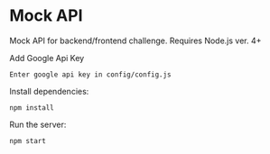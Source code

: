 # Mock API

Mock API for backend/frontend challenge. Requires Node.js ver. 4+

Add Google Api Key

```
Enter google api key in config/config.js
```

Install dependencies:

```
npm install
```

Run the server:

```
npm start
```